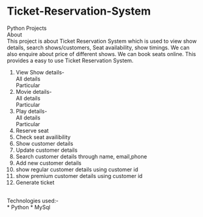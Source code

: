 # Ticket-Reservation-System
Python Projects
<br>
About<br>
This project is about Ticket Reservation System which is used to view show details, search shows/customers, Seat availability, show timings. We can also enquire about price of different shows. We can book seats online. This provides a easy to use Ticket Reservation System.
<br>

1. View Show details-<br>
  All details<br>
  Particular<br>
2. Movie details-<br>
  All details<br>
  Particular<br>
3. Play details-<br>
  All details<br>
  Particular<br>
4. Reserve seat<br>
5. Check seat availibility<br>
6. Show customer details<br>
7. Update customer details<br>
8. Search customer details through name, email,phone<br>
9. Add new customer details<br>
10. show regular customer details using customer id<br>
11. show premium customer details using customer id<br>
12. Generate ticket<br>
<br>
Technologies used:-<br>
  * Python
  * MySql
